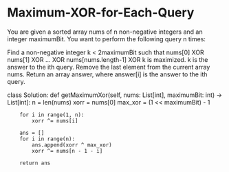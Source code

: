 # Maximum-XOR-for-Each-Query

You are given a sorted array nums of n non-negative integers and an integer maximumBit. You want to perform the following query n times:

Find a non-negative integer k < 2maximumBit such that nums[0] XOR nums[1] XOR ... XOR nums[nums.length-1] XOR k is maximized. k is the answer to the ith query.
Remove the last element from the current array nums.
Return an array answer, where answer[i] is the answer to the ith query.

class Solution:
    def getMaximumXor(self, nums: List[int], maximumBit: int) -> List[int]:
        n = len(nums)
        xorr = nums[0]
        max_xor = (1 << maximumBit) - 1
        
        for i in range(1, n):
            xorr ^= nums[i]
        
        ans = []
        for i in range(n):
            ans.append(xorr ^ max_xor)
            xorr ^= nums[n - 1 - i]
        
        return ans

        
